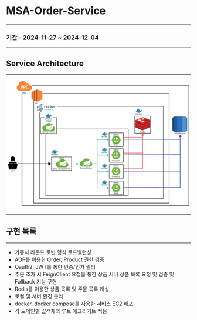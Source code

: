 # MSA-Order-Service

<hr>

### 기간 - 2024-11-27 ~ 2024-12-04

<hr>

## Service Architecture

<hr>

![img.png](img.png)

<hr>

## 구현 목록

<hr>

- 가중치 라운드 로빈 형식 로드밸런싱
- AOP를 이용한 Order, Product 권한 검증
- Oauth2, JWT를 통한 인증/인가 필터
- 주문 추가 시 FeignClient 요청을 통한 상품 서버 상품 목록 요청 및 검증 및 Fallback 기능 구현
- Redis를 이용한 상품 목록 및 주문 목록 캐싱
- 로컬 및 서버 환경 분리
- docker, docker compose를 사용한 서비스 EC2 배포
- 각 도메인별 값객체와 루트 애그리거트 적용
